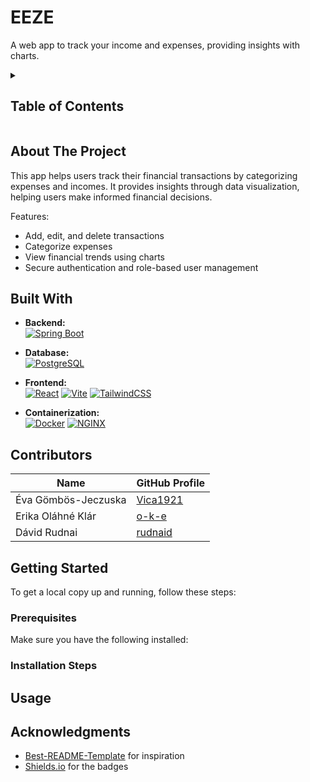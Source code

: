 # EEZE

A web app to track your income and expenses, providing insights with charts.


<details>
<summary><h2>Table of Contents</h2></summary>
  
- [About the Project](#about-the-project)
- [Built With](#built-with)
- [Contributors](#contributors)
- [Getting Started](#getting-started)
  - [Prerequisites](#prerequisites)
  - [Installation Steps](#installation-steps)
- [Usage](#usage)
- [Acknowledgments](#acknowledgments)
  
</details>


## About The Project

This app helps users track their financial transactions by categorizing expenses and incomes.
It provides insights through data visualization, helping users make informed financial decisions.

Features:
- Add, edit, and delete transactions
- Categorize expenses
- View financial trends using charts
- Secure authentication and role-based user management
  
  
## Built With

- **Backend:**  
  [![Spring Boot](https://img.shields.io/badge/Backend-Spring_Boot-green?logo=spring)](https://spring.io/projects/spring-boot)

- **Database:**  
  [![PostgreSQL](https://img.shields.io/badge/Database-PostgreSQL-316192?logo=postgresql)](https://www.postgresql.org/)

- **Frontend:**  
  [![React](https://img.shields.io/badge/Frontend-React-black?logo=react)](https://reactjs.org/)
  [![Vite](https://img.shields.io/badge/Frontend-Vite-646cff?logo=vite)](https://vitejs.dev/)
  [![TailwindCSS](https://img.shields.io/badge/Frontend-TailwindCSS-38bdf8?logo=tailwindcss)](https://tailwindcss.com/)

- **Containerization:**  
  [![Docker](https://img.shields.io/badge/Containerization-Docker-2496ED?logo=docker)](https://www.docker.com/)
  [![NGINX](https://img.shields.io/badge/Containerization-NGINX-009639?logo=nginx)](https://www.nginx.com/)


## Contributors

| Name          | GitHub Profile |
|--------------|---------------|
| Éva Gömbös-Jeczuska  | [Vica1921](https://github.com/Vica1921) |
| Erika Oláhné Klár | [o-k-e](https://github.com/o-k-e) |
| Dávid Rudnai | [rudnaid](https://github.com/rudnaid) |


## Getting Started

To get a local copy up and running, follow these steps:


### Prerequisites
Make sure you have the following installed:


### Installation Steps

## Usage

## Acknowledgments

- [Best-README-Template](https://github.com/othneildrew/Best-README-Template) for inspiration
- [Shields.io](https://shields.io/) for the badges


